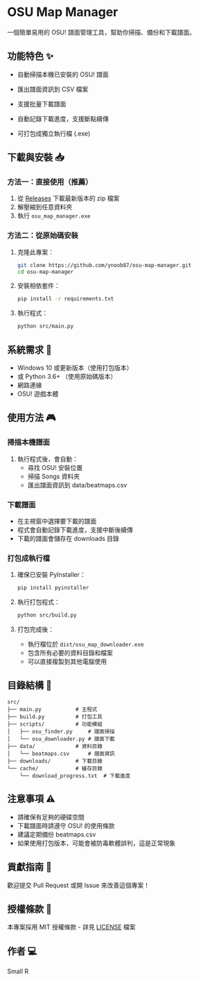 # OSU Map Manager

一個簡單易用的 OSU! 譜面管理工具，幫助你掃描、備份和下載譜面。

## 功能特色 ✨

- 自動掃描本機已安裝的 OSU! 譜面

- 匯出譜面資訊到 CSV 檔案
- 支援批量下載譜面
- 自動記錄下載進度，支援斷點續傳
- 可打包成獨立執行檔 (.exe)

## 下載與安裝 📥

### 方法一：直接使用（推薦）

1. 從 [Releases](https://github.com/ynoob87/osu-map-manager/releases) 下載最新版本的 zip 檔案
2. 解壓縮到任意資料夾
3. 執行 `osu_map_manager.exe`

### 方法二：從原始碼安裝

1. 克隆此專案：

   ```bash
   git clone https://github.com/ynoob87/osu-map-manager.git
   cd osu-map-manager
   ```

2. 安裝相依套件：

   ```bash
   pip install -r requirements.txt
   ```

3. 執行程式：
   ```bash
   python src/main.py
   ```

## 系統需求 🔧

- Windows 10 或更新版本（使用打包版本）
- 或 Python 3.6+ （使用原始碼版本）
- 網路連線
- OSU! 遊戲本體

## 使用方法 🎮

### 掃描本機譜面

1. 執行程式後，會自動：
   - 尋找 OSU! 安裝位置
   - 掃描 Songs 資料夾
   - 匯出譜面資訊到 data/beatmaps.csv

### 下載譜面

- 在主視窗中選擇要下載的譜面
- 程式會自動記錄下載進度，支援中斷後續傳
- 下載的譜面會儲存在 downloads 目錄

### 打包成執行檔

1. 確保已安裝 PyInstaller：

   ```bash
   pip install pyinstaller
   ```

2. 執行打包程式：

   ```bash
   python src/build.py
   ```

3. 打包完成後：
   - 執行檔位於 `dist/osu_map_downloader.exe`
   - 包含所有必要的資料目錄和檔案
   - 可以直接複製到其他電腦使用

## 目錄結構 📁

```
src/
├── main.py           # 主程式
├── build.py          # 打包工具
├── scripts/          # 功能模組
│   ├── osu_finder.py     # 譜面掃描
│   └── osu_downloader.py # 譜面下載
├── data/             # 資料目錄
│   └── beatmaps.csv      # 譜面資訊
├── downloads/        # 下載目錄
└── cache/            # 緩存目錄
    └── download_progress.txt  # 下載進度
```

## 注意事項 ⚠️

- 請確保有足夠的硬碟空間
- 下載譜面時請遵守 OSU! 的使用條款
- 建議定期備份 beatmaps.csv
- 如果使用打包版本，可能會被防毒軟體誤判，這是正常現象

## 貢獻指南 🤝

歡迎提交 Pull Request 或開 Issue 來改善這個專案！

## 授權條款 📜

本專案採用 MIT 授權條款 - 詳見 [LICENSE](LICENSE) 檔案

## 作者 💻

Small R
